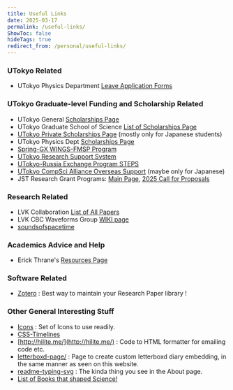 ```yaml
---
title: Useful Links
date: 2025-03-17
permalink: /useful-links/
ShowToc: false
hideTags: true
redirect_from: /personal/useful-links/
---
```



### UTokyo Related

* UTokyo Physics Department [Leave Application Forms](https://www.phys.s.u-tokyo.ac.jp/g_info/40191/)

### UTokyo Graduate-level Funding and Scholarship Related

* UTokyo General [Scholarships Page](https://www.u-tokyo.ac.jp/ja/students/welfare/h02.html)
* UTokyo Graduate School of Science [List of Scholarships Page](https://www.phys.s.u-tokyo.ac.jp/scholarship/)
* [UTokyo Private Scholarships Page](https://www.u-tokyo.ac.jp/ja/students/welfare/h02_02.html) (mostly only for Japanese students)
* UTokyo Physics Dept [Scholarships Page](https://www.phys.s.u-tokyo.ac.jp/scholarship/)
* [Spring-GX WINGS-FMSP Program](https://www.ms.u-tokyo.ac.jp/wings-fmsp/)
* [UTokyo Research Support System](https://www.u-tokyo.ac.jp/ja/research/systems-data/support.html)
* [UTokyo-Russia Exchange Program STEPS](https://www.s.u-tokyo.ac.jp/ja/STEPS/)
* [UTokyo CompSci Alliance Overseas Support](https://www.compsci-alliance.jp/overseas-support/) (maybe only for Japanese)
* JST Research Grant Programs: [Main Page](https://www.jst.go.jp/kisoken/programs/index.html), [2025 Call for Proposals](https://www.jst.go.jp/kisoken/boshuu/teian/en/top/gaiyo.html)

### Research Related

* LVK Collaboration [List of All Papers](https://pnp.ligo.org/ppcomm/Papers.html)
* LVK CBC Waveforms Group [WIKI page](https://wiki.ligo.org/CBC/Waveforms)
* [soundsofspacetime](https://www.soundsofspacetime.org/the-basics-of-binary-coalescence.html)

### Academics Advice and Help

* Erick Thrane's [Resources Page](https://users.monash.edu.au/~erict/Resources/)


### Software Related

* [Zotero](https://www.zotero.org/) : Best way to maintain your Research Paper library !


### Other General Interesting Stuff

* [Icons](https://iconbuddy.com/) : Set of Icons to use readily.
* [CSS-Timelines](https://freefrontend.com/css-timelines/)
* [http://hilite.me/](http://hilite.me/) : Code to HTML  formatter for emailing code etc.
* [letterboxd-page/](https://suyoggarg.com/letterboxd-page/) : Page to create custom letterboxd diary embedding, in the same manner as seen on this website.
* [readme-typing-svg](https://readme-typing-svg.herokuapp.com/demo/) : The kinda thing you see in the About page.
* [List of Books that shaped Science!](https://web.mnstate.edu/schwartz/centurylist2.html)